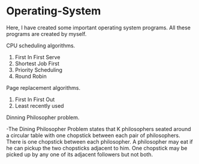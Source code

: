 # Operating-System
Here, I have created some important operating system programs. All these programs are created by myself.


CPU scheduling algorithms.
  1. First In First Serve
  2. Shortest Job First
  3. Priority Scheduling
  4. Round Robin

Page replacement algorithms.
  1. First In First Out
  2. Least recently used
  
Dinning Philosopher problem.

  -The Dining Philosopher Problem states that K philosophers seated around a circular table with one chopstick between each pair of philosophers. There is one chopstick between each philosopher. A philosopher may eat if he can pickup the two chopsticks adjacent to him. One chopstick may be picked up by any one of its adjacent followers but not both.
